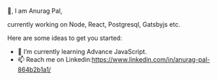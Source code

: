 👋, I am Anurag Pal,





currently working on Node, React, Postgresql, Gatsbyjs etc.

Here are some ideas to get you started:

- 🌱 I’m currently learning Advance JavaScript.
- 📫 Reach me on Linkedin:https://www.linkedin.com/in/anurag-pal-864b2b1a1/ 


